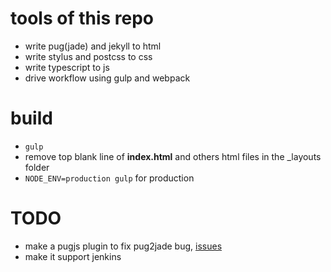 # tools of this repo
- write pug(jade) and jekyll to html
- write stylus and postcss to css
- write typescript to js
- drive workflow using gulp and webpack

# build
- `gulp`
- remove top blank line of **index.html** and others html files in the _layouts folder    
- `NODE_ENV=production gulp` for production

# TODO
* make a pugjs plugin to fix pug2jade bug, [issues](https://github.com/pugjs/pug/issues/2443)
* make it support jenkins

